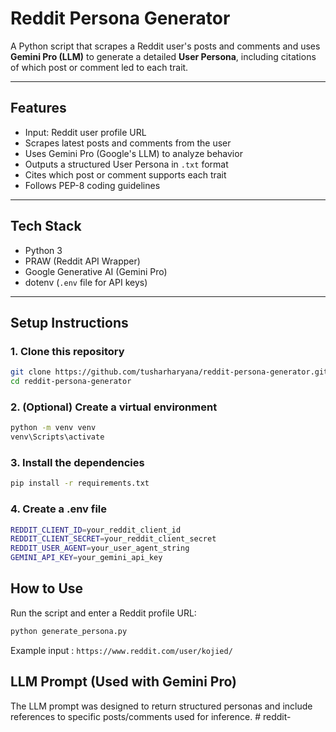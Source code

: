 # Reddit Persona Generator

A Python script that scrapes a Reddit user's posts and comments and uses **Gemini Pro (LLM)** to generate a detailed **User Persona**, including citations of which post or comment led to each trait.

---

## Features

- Input: Reddit user profile URL
- Scrapes latest posts and comments from the user
- Uses Gemini Pro (Google's LLM) to analyze behavior
- Outputs a structured User Persona in `.txt` format
- Cites which post or comment supports each trait
- Follows PEP-8 coding guidelines

---

## Tech Stack

- Python 3
- PRAW (Reddit API Wrapper)
- Google Generative AI (Gemini Pro)
- dotenv (`.env` file for API keys)

---

## Setup Instructions

### 1. Clone this repository

```bash
git clone https://github.com/tusharharyana/reddit-persona-generator.git
cd reddit-persona-generator
```

### 2. (Optional) Create a virtual environment
```bash
python -m venv venv
venv\Scripts\activate
```
### 3. Install the dependencies
```bash
pip install -r requirements.txt
```

### 4. Create a .env file
```bash
REDDIT_CLIENT_ID=your_reddit_client_id
REDDIT_CLIENT_SECRET=your_reddit_client_secret
REDDIT_USER_AGENT=your_user_agent_string
GEMINI_API_KEY=your_gemini_api_key
```

## How to Use

Run the script and enter a Reddit profile URL:
```bash
python generate_persona.py
```

Example input : `https://www.reddit.com/user/kojied/`

## LLM Prompt (Used with Gemini Pro)
The LLM prompt was designed to return structured personas and include references to specific posts/comments used for inference.
#   r e d d i t -  
 